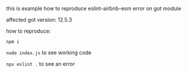 this is example how to reproduce eslint-airbnb-esm error on got module

affected got version: 12.5.3

how to reproduce:

`npm i`

`node index.js` to see working code

`npx eslint .` to see an error
